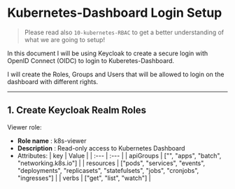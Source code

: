 # Kubernetes-Dashboard Login Setup
> Please read also `10-kubernetes-RBAC` to get a better understanding of what we are going to setup!

In this document I will be using Keycloak to create a secure login with OpenID Connect (OIDC) to login to Kuberetes-Dashboard.

I will create the Roles, Groups and Users that will be allowed to login on the dashboard with different rights.

---

## 1. Create Keycloak Realm Roles
Viewer role:
- **Role name** : k8s-viewer
- **Description** : Read-only access to Kubernetes Dashboard
- Attributes:
| key        | Value              |
| :---       | :---               |
| apiGroups  | ["", "apps", "batch", "networking.k8s.io"]  |
| resources  | ["pods", "services", "events", "deployments", "replicasets", "statefulsets", "jobs", "cronjobs", "ingresses"]  |
| verbs      | ["get", "list", "watch"]  |
